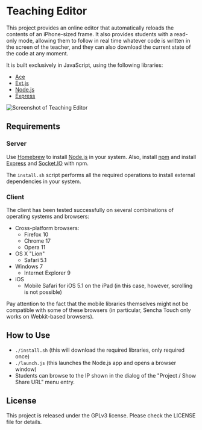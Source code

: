 Teaching Editor
===============

This project provides an online editor that automatically reloads the
contents of an iPhone-sized frame. It also provides students with a
read-only mode, allowing them to follow in real time whatever code is
written in the screen of the teacher, and they can also download the
current state of the code at any moment.

It is built exclusively in JavaScript, using the following libraries:

- [Ace][1]
- [Ext.js][2]
- [Node.js][3]
- [Express][4]

![Screenshot of Teaching
Editor](https://github.com/akosmasoftware/TeachingEditor/raw/master/screenshot.png)

Requirements
------------

### Server

Use [Homebrew][6] to install [Node.js][3] in your system. Also, install
[npm][9] and install [Express][4] and [Socket.IO][11] with npm.

The `install.sh` script performs all the required operations to install
external dependencies in your system.

### Client

The client has been tested successfully on several combinations of
operating systems and browsers:

- Cross-platform browsers:
    - Firefox 10
    - Chrome 17 
    - Opera 11
- OS X "Lion"
    - Safari 5.1
- Windows 7
    - Internet Explorer 9
- iOS
    - Mobile Safari for iOS 5.1 on the iPad (in this case, however,
      scrolling is not possible)

Pay attention to the fact that the mobile libraries themselves might not
be compatible with some of these browsers (in particular, Sencha Touch
only works on Webkit-based browsers).

How to Use
----------

- `./install.sh` (this will download the required libraries, only
  required once)
- `./launch.js` (this launches the Node.js app and opens a browser
  window)
- Students can browse to the IP shown in the dialog of the "Project /
  Show Share URL" menu entry.

License
-------

This project is released under the GPLv3 license. Please check the 
LICENSE file for details.


[1]:http://ace.ajax.org/
[2]:http://www.sencha.com/products/extjs/
[3]:http://nodejs.org/
[4]:http://expressjs.com/
[6]:http://mxcl.github.com/homebrew/
[7]:http://jquerymobile.com/
[8]:http://www.sencha.com/products/touch
[9]:http://npmjs.org/
[11]:http://socket.io/


